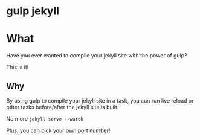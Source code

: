 # gulp jekyll


# What

Have you ever wanted to compile your jekyll site with the power of gulp?

This is it!

## Why

By using gulp to compile your jekyll site in a task, you can run live reload or
other tasks before/after the jekyll site is built.

No more `jekyll serve --watch`

Plus, you can pick your own port number!



